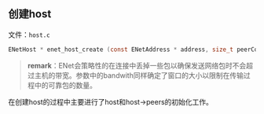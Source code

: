 ## 创建host

文件：`host.c`

```c
ENetHost * enet_host_create (const ENetAddress * address, size_t peerCount, size_t channelLimit, enet_uint32 incomingBandwidth, enet_uint32 outgoingBandwidth)
```
> __remark__：ENet会策略性的在连接中丢掉一些包以确保发送网络包时不会超过主机的带宽。参数中的bandwith同样确定了窗口的大小以限制在传输过程中的可靠包的数量。

在创建host的过程中主要进行了host和host->peers的初始化工作。


